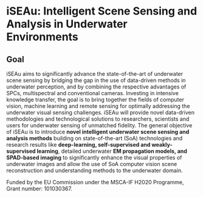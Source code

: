 # iSEAu: Intelligent Scene Sensing and Analysis in Underwater Environments

## Goal
iSEAu aims to significantly advance the state-of-the-art of underwater scene sensing by bridging the gap in the use of data-driven methods in underwater perception, and by combining the respective advantages of SPCs, multispectral and conventional cameras. Investing in intensive knowledge transfer, the goal is to bring together the fields of computer vision, machine learning and remote sensing for optimally addressing the underwater visual sensing challenges. 
iSEAu will provide novel data-driven methodologies and technological solutions to researchers, scientists and users for underwater sensing of unmatched fidelity.
The general objective of iSEAu is to introduce **novel intelligent underwater scene sensing and analysis methods** building on state-of-the-art (SoA) technologies and research results like **deep-learning, self-supervised and weakly-supervised learning**, detailed underwater **EM propagation models, and SPAD-based imaging** to significantly enhance the visual properties of underwater images and allow the use of SoA computer vision scene reconstruction and understanding methods to the underwater domain. 

Funded by the EU Commission under the MSCA-IF H2020 Programme, Grant number: 101030367.
